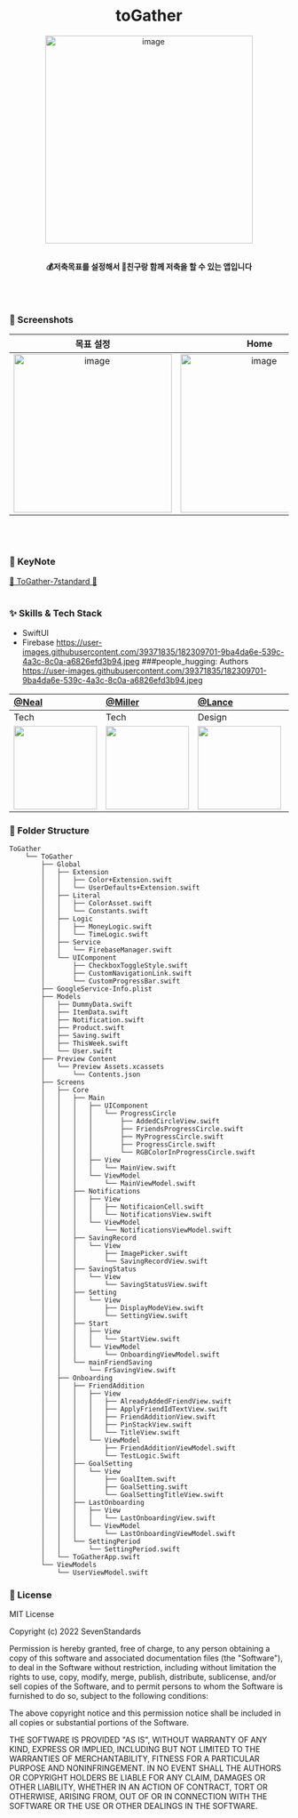 <br/>
<br/>

<div align="center"> 

# toGather

<img width="374" alt="image" src="https://user-images.githubusercontent.com/59302419/182025431-d9ed3181-2e7f-49c2-aca6-dfe4c6b046c2.png">

<br/>
<br/>

**💰저축목표를 설정해서 🤑친구랑 함께 저축을 할 수 있는 앱입니다** 

</div>

<br/>
<br/>

### 📱 Screenshots

| 목표 설정 | Home | 저축 기록하기 | 알림 |
|:---:|:---:|:---:|:---:|
|<img width="285" alt="image" src="https://user-images.githubusercontent.com/59302419/182025494-e520cab7-a344-488b-87f2-0dc0720b76eb.png">|<img width="285" alt="image" src="https://user-images.githubusercontent.com/59302419/182025512-0f823384-ae93-4539-b712-e3f76203256f.png">|<img width="285" alt="image" src="https://user-images.githubusercontent.com/59302419/182025537-2868ae84-9034-4649-a931-0120bf305ae9.png">|<img width="285" alt="image" src="https://user-images.githubusercontent.com/59302419/182025561-3ff4084d-2fc4-4203-b185-ba8445e22af0.png">|

<br/>
<br/>

### 🚀 KeyNote
[🍏 ToGather-7standard 🍏](https://github.com/DeveloperAcademy-POSTECH/toGather/files/9229074/ToGather.-.7standard.pdf)
<br/>
<br/>
### :sparkles: Skills & Tech Stack
* SwiftUI
* Firebase
https://user-images.githubusercontent.com/39371835/182309701-9ba4da6e-539c-4a3c-8c0a-a6826efd3b94.jpeg
###people_hugging: Authors
https://user-images.githubusercontent.com/39371835/182309701-9ba4da6e-539c-4a3c-8c0a-a6826efd3b94.jpeg

[@Neal](https://github.com/yudonlee) | [@Miller](https://github.com/KimDaeSeong8721) |   [@Lance](https://github.com/limhyoseok) |  [@Max](https://github.com/Sungwooo) | [@Eve](https://github.com/unuhqueen) | [@Bit](https://github.com/yeongwooCho) |
:---|:---|:---|:---|:---|:---
Tech|Tech|Design|Tech|Tech|Tech 
|<img width="150" src="https://user-images.githubusercontent.com/39371835/182309545-ec4271f3-98a6-4246-ae66-7d6207d74f07.png">|<img width="150" src="https://user-images.githubusercontent.com/39371835/182309685-2f4f406d-2e0b-4d59-af2f-6b0b47c659bf.png">|<img width="150" src="https://user-images.githubusercontent.com/39371835/182309701-9ba4da6e-539c-4a3c-8c0a-a6826efd3b94.jpeg">|<img width="150" src="https://user-images.githubusercontent.com/39371835/182310928-66367938-3eae-4865-b549-a8f820fb872e.png">|<img width="150" src="https://user-images.githubusercontent.com/39371835/182310289-281888fd-f9ec-461b-99ac-0dcef0ecf2f7.png">|<img width="150" src="https://user-images.githubusercontent.com/39371835/182310746-3a02a438-7417-4888-91fb-6f65d9547ea7.png">|


### :file_folder: Folder Structure
```
ToGather
    └── ToGather
        ├── Global
        │   ├── Extension
        │   │   ├── Color+Extension.swift
        │   │   └── UserDefaults+Extension.swift
        │   ├── Literal
        │   │   ├── ColorAsset.swift
        │   │   └── Constants.swift
        │   ├── Logic
        │   │   ├── MoneyLogic.swift
        │   │   └── TimeLogic.swift
        │   ├── Service
        │   │   └── FirebaseManager.swift
        │   └── UIComponent
        │       ├── CheckboxToggleStyle.swift
        │       ├── CustomNavigationLink.swift
        │       └── CustomProgressBar.swift
        ├── GoogleService-Info.plist
        ├── Models
        │   ├── DummyData.swift
        │   ├── ItemData.swift
        │   ├── Notification.swift
        │   ├── Product.swift
        │   ├── Saving.swift
        │   ├── ThisWeek.swift
        │   └── User.swift
        ├── Preview Content
        │   └── Preview Assets.xcassets
        │       └── Contents.json
        ├── Screens
        │   ├── Core
        │   │   ├── Main
        │   │   │   ├── UIComponent
        │   │   │   │   └── ProgressCircle
        │   │   │   │       ├── AddedCircleView.swift
        │   │   │   │       ├── FriendsProgressCircle.swift
        │   │   │   │       ├── MyProgressCircle.swift
        │   │   │   │       ├── ProgressCircle.swift
        │   │   │   │       └── RGBColorInProgressCircle.swift
        │   │   │   ├── View
        │   │   │   │   └── MainView.swift
        │   │   │   └── ViewModel
        │   │   │       └── MainViewModel.swift
        │   │   ├── Notifications
        │   │   │   ├── View
        │   │   │   │   ├── NotificaionCell.swift
        │   │   │   │   └── NotificationsView.swift
        │   │   │   └── ViewModel
        │   │   │       └── NotificationsViewModel.swift
        │   │   ├── SavingRecord
        │   │   │   └── View
        │   │   │       ├── ImagePicker.swift
        │   │   │       └── SavingRecordView.swift
        │   │   ├── SavingStatus
        │   │   │   └── View
        │   │   │       └── SavingStatusView.swift
        │   │   ├── Setting
        │   │   │   └── View
        │   │   │       ├── DisplayModeView.swift
        │   │   │       └── SettingView.swift
        │   │   ├── Start
        │   │   │   ├── View
        │   │   │   │   └── StartView.swift
        │   │   │   └── ViewModel
        │   │   │       └── OnboardingViewModel.swift
        │   │   └── mainFriendSaving
        │   │       └── FrSavingView.swift
        │   ├── Onboarding
        │   │   ├── FriendAddition
        │   │   │   ├── View
        │   │   │   │   ├── AlreadyAddedFriendView.swift
        │   │   │   │   ├── ApplyFriendIdTextView.swift
        │   │   │   │   ├── FriendAdditionView.swift
        │   │   │   │   ├── PinStackView.swift
        │   │   │   │   └── TitleView.swift
        │   │   │   └── ViewModel
        │   │   │       ├── FriendAdditionViewModel.swift
        │   │   │       └── TestLogic.Swift
        │   │   ├── GoalSetting
        │   │   │   └── View
        │   │   │       ├── GoalItem.swift
        │   │   │       ├── GoalSetting.swift
        │   │   │       └── GoalSettingTitleView.swift
        │   │   ├── LastOnboarding
        │   │   │   ├── View
        │   │   │   │   └── LastOnboardingView.swift
        │   │   │   └── ViewModel
        │   │   │       └── LastOnboardingViewModel.swift
        │   │   └── SettingPeriod
        │   │       └── SettingPeriod.swift
        │   └── ToGatherApp.swift
        └── ViewModels
            └── UserViewModel.swift

```
### :lock_with_ink_pen: License
MIT License

Copyright (c) 2022 SevenStandards

Permission is hereby granted, free of charge, to any person obtaining a copy
of this software and associated documentation files (the "Software"), to deal
in the Software without restriction, including without limitation the rights
to use, copy, modify, merge, publish, distribute, sublicense, and/or sell
copies of the Software, and to permit persons to whom the Software is
furnished to do so, subject to the following conditions:

The above copyright notice and this permission notice shall be included in all
copies or substantial portions of the Software.

THE SOFTWARE IS PROVIDED "AS IS", WITHOUT WARRANTY OF ANY KIND, EXPRESS OR
IMPLIED, INCLUDING BUT NOT LIMITED TO THE WARRANTIES OF MERCHANTABILITY,
FITNESS FOR A PARTICULAR PURPOSE AND NONINFRINGEMENT. IN NO EVENT SHALL THE
AUTHORS OR COPYRIGHT HOLDERS BE LIABLE FOR ANY CLAIM, DAMAGES OR OTHER
LIABILITY, WHETHER IN AN ACTION OF CONTRACT, TORT OR OTHERWISE, ARISING FROM,
OUT OF OR IN CONNECTION WITH THE SOFTWARE OR THE USE OR OTHER DEALINGS IN THE
SOFTWARE.


